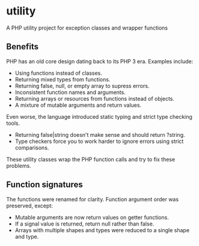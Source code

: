 # utility

A PHP utility project for exception classes and wrapper functions

## Benefits

PHP has an old core design dating back to its PHP 3 era. Examples include:

-   Using functions instead of classes.
-   Returning mixed types from functions.
-   Returning false, null, or empty array to supress errors.
-   Inconsistent function names and arguments.
-   Returning arrays or resources from functions instead of objects.
-   A mixture of mutable arguments and return values.

Even worse, the language introduced static typing and strict type checking tools.

-   Returning false|string doesn't make sense and should return ?string.
-   Type checkers force you to work harder to ignore errors using strict comparisons.

These utility classes wrap the PHP function calls and try to fix these problems.

## Function signatures

The functions were renamed for clarity. Function argument order was preserved, except:

-   Mutable arguments are now return values on getter functions.
-   If a signal value is returned, return null rather than false.
-   Arrays with multiple shapes and types were reduced to a single shape and type.
